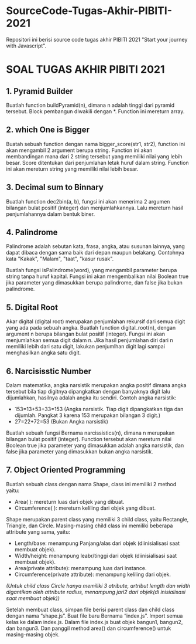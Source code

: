 # SourceCode-Tugas-Akhir-PIBITI-2021
Repositori ini berisi source code tugas akhir PIBITI 2021 "Start your journey with Javascript".

# SOAL TUGAS AKHIR PIBITI 2021

## 1. Pyramid Builder
Buatlah function buildPyramid(n), dimana n adalah tinggi dari pyramid tersebut. Block pembangun diwakili dengan *. Function ini mereturn array.


## 2. which One is Bigger
Buatah sebuah function dengan nama bigger_score(str1, str2), function ini akan mengambil 2 argument berupa string. Function ini akan membandingan mana dari 2 string tersebut yang memiliki nilai yang lebih besar. Score ditentukan dari penjumlahan letak huruf dalam string. Function ini akan mereturn string yang memiliki nilai lebih besar.



## 3. Decimal sum to Binnary
Buatlah function dec2bin(a, b), fungsi ini akan menerima 2 argumen bilangan bulat positif (integer) dan menjumlahkannya. Lalu mereturn hasil penjumlahannya dalam bentuk biner.



## 4. Palindrome
Palindrome adalah sebutan kata, frasa, angka, atau susunan lainnya, yang dapat dibaca dengan sama baik dari depan maupun belakang. Contohnya kata "Kakak", "Malam", "taat", "kasur rusak".


Buatlah fungsi isPalindrome(word), yang mengambil parameter berupa string tanpa huruf kapital. Fungsi ini akan mengembalikan nilai Boolean true jika parameter yang dimasukkan berupa palindrome, dan false jika bukan palindrome.


## 5. Digital Root
Akar digital (digital root) merupakan penjumlahan rekursif dari semua digit yang ada pada sebuah angka. Buatlah function digital_root(n), dengan argument n berupa bilangan bulat positif (integer). Fungsi ini akan menjumlahkan semua digit dalam n. Jika hasil penjumlahan diri dari n memiliki lebih dari satu digit, lakukan penjumlhan digit lagi sampai menghasilkan angka satu digit.


## 6. Narcisisstic Number
Dalam matematika, angka narsistik merupakan angka positif dimana angka tersebut bila tiap digitnya dipangkatkan dengan banyaknya digit lalu dijumlahkan, hasilnya adalah angka itu sendiri. Contoh angka narsistik:
* 153=13+53+33=153 (Angka narsistik. Tiap digit dipangkatkan tiga dan dijumlah. Pangkat 3 karena 153 merupakan bilangan 3 digit.)
* 27=22+72=53 (Bukan Angka narsistik)

Buatlah sebuah fungsi Bernama narcissistics(n), dimana n merupakan bilangan bulat positif (integer). Function tersebut akan mereturn nilai Boolean true jika parameter yang dimasukkan adalah angka narsistik, dan false jika parameter yang dimasukkan bukan angka narsistik.



## 7. Object Oriented Programming
Buatlah sebuah class dengan nama Shape, class ini memiliki 2 method yaitu:
* Area( ): mereturn luas dari objek yang dibuat.
* Circumference( ): mereturn keliling dari objek yang dibuat.

Shape merupakan parent class yang memiliki 3 child class, yaitu Rectangle, Triangle, dan Circle. Masing-masing child class ini memiliki beberapa attribute yang sama, yaitu:

* Length/base: menampung Panjang/alas dari objek (diinisialisasi saat membuat objek).
* Width/height: menampung leabr/tinggi dari objek (diinisialisasi saat membuat objek).
* Area(private attribute): menampung luas dari instance.
* Circumference(private attribute): menampung keliling dari objek.

*(Untuk child class Circle hanya memiliki 3 atribute, artribut length dan width digantikan oleh attribute radius, menampung jari2 dari objek(di inisialisasi saat membuat objek))*

Setelah membuat class, simpan file berisi parent class dan child class dengan nama “shape.js”. Buat file baru Bernama “index.js”. Import semua kelas ke dalam index.js. Dalam file index.js buat objek bangun1, bangun2, dan bangun3. Dan panggil method area() dan circumference() untuk masing-masing objek.
